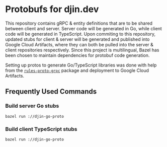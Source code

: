 # Protobufs for djin.dev

This repository contains gRPC & entity definitions that are to be shared between client and server.
Server code will be generated in Go, while client code will be generated in TypeScript. Upon 
commiting to this repository, updated stubs for client & server will be generated and published 
into Google Cloud Artifacts, where they can both be pulled into the server & client repositories 
respectively. Since this project is multilingual, Bazel has been chosen to maintain dependencies 
for protobuf code generation. 

Setting up protos to generate Go/TypeScript libraries was done with help from the 
[`rules-proto-grpc`](https://rules-proto-grpc.com/en/latest/index.html) package and deployment 
to Google Cloud Artifacts. 

## Frequently Used Commands

### Build server Go stubs
```
bazel run ://djin-go-proto
```

### Build client TypeScript stubs
```
bazel run ://djin-go-proto
```



